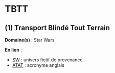# TBTT

## (1) Transport Blindé Tout Terrain

**Domaine(s)** : Star Wars

**En lien** :

+ [SW](../S/sw.md) : univers fictif de provenance
+ [ATAT](../A/atat.md) : acronyme anglais
